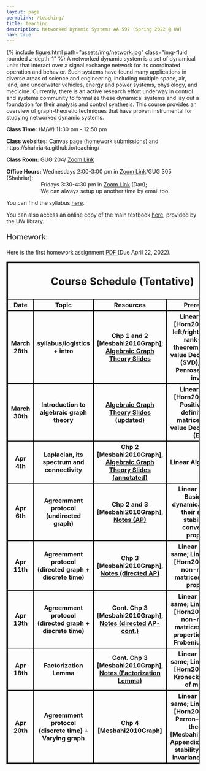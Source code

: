 ```yaml
---
layout: page
permalink: /teaching/
title: teaching
description: Networked Dynamic Systems AA 597 (Spring 2022 @ UW)
nav: true
---
```



<p>{% include figure.html path="assets/img/network.jpg" class="img-fluid rounded z-depth-1" %}
A networked dynamic system is a set of dynamical units that interact over a signal exchange network for its coordinated operation and behavior. Such systems have found many applications in diverse areas of science and engineering, including multiple space, air, land, and underwater vehicles, energy and power systems, physiology, and medicine. Currently, there is an active research effort underway in control and systems community to formalize these dynamical systems and lay out a foundation for their analysis and control synthesis. This course provides an overview of graph-theoretic techniques that have proven instrumental for studying networked dynamic systems.
</p>


<p><b>Class Time:</b> (M/W) 11:30 pm - 12:50 pm </p>
<p><b>Class websites:</b> Canvas page (homework submissions) and https://shahriarta.github.io/teaching/ </p>
<p><b>Class Room:</b> GUG 204/ <a href="https://washington.zoom.us/j/92496878244">Zoom Link</a> </p>
<p><b>Office Hours:</b> Wednesdays 2:00-3:00 pm in <a href="https://washington.zoom.us/j/95457808598">Zoom Link</a>/GUG 305 (Shahriar); 
      <br>&emsp; &emsp; &emsp; &emsp; &emsp; Fridays 3:30-4:30 pm in <a href="https://washington.zoom.us/j/97544541643">Zoom Link</a> (Dan);
      <br>&emsp; &emsp; &emsp; &emsp; &emsp; We can always setup up another time by email too.</p>


<p> You can find the syllabus <a href="/assets/pdf/syllabus-Sp2022.pdf" target="_blank">here</a>. </p>

<p> You can also access an online copy of the main textbook <a href="https://alliance-primo.hosted.exlibrisgroup.com/permalink/f/kjtuig/CP71156690860001451" target="_blank">here</a>, provided by the UW library.</p>

<p style="font-size:15pt"> Homework:</p>
Here is the first homework assignment <a href="/assets/pdf/HW1.pdf" target="_blank"> PDF </a> (Due April 22, 2022).


<style>
table, th, td {
  border:2px solid black;
}
</style>


<table style="width:100%">
    <thead>
        <tr>
            <th colspan="4"> <p style="font-size:20pt"> Course Schedule (Tentative)</p></th>
        </tr>
    </thead>
    <tbody>
        <tr>
            <th>Date</th>
            <th>Topic</th>
            <th>Resources</th>
            <th>Prerequisite</th>
            <th>Extra resources</th>
        </tr>
        <tr>
            <th>March 28th</th>
            <th>syllabus/logistics + intro</th>
            <th>Chp 1 and 2 [Mesbahi2010Graph];
                <a href="https://danjcalderone.github.io/teaching/network/GRAPHS_MAR30.pdf" target="_blank">Algebraic Graph Theory Slides</a>
                </th>
            <th>Linear Algebra [Horn2013Matrix]: left/right nullspace, rank-nullity theorem, Singular-value Decomposition (SVD), Moore–Penrose psuedo-inverse</th>
            <th>
            <a href="https://www.nature.com/articles/s41586-020-2923-3.pdf" target="_blank">Superspreaders of Covid-19</a>;
            <a href="https://www.nature.com/articles/ncomms9414.pdf" target="_blank">Controllability of brain network</a>;
            </th>
        </tr>
        <tr>
            <th>March 30th</th>
            <th>Introduction to algebraic graph theory</th>
            <th><a href="https://danjcalderone.github.io/teaching/network/GRAPHS_MAR30.pdf" target="_blank">Algebraic Graph Theory Slides (updated)</a></th>
            <th>Linear Algebra [Horn2013Matrix]: Positive semi-definite (PSD) matrices, Eigen-value Decomposition (EVD)</th>
            <th></th>
        </tr>
        <tr>
            <th>Apr 4th</th>
            <th>Laplacian, its spectrum and connectivity</th>
            <th>Chp 2 [Mesbahi2010Graph], <a href="https://danjcalderone.github.io/teaching/network/networkdynamicsSpr22/GRAPHS_MAR30.pdf" target="_blank">Algebraic Graph Theory Slides (annotated)</a></th>
            <th>Linear Algebra: same</th>
            <th><a href="https://danjcalderone.github.io/teaching/linalg/DFT.pdf" target="_blank"> circulant matrices</a></th> 
        </tr>
        <tr>
            <th>Apr 6th</th>
            <th>Agreemment protocol (undirected graph)</th>
            <th>Chp 2 and 3 [Mesbahi2010Graph], <a href="/assets/pdf/Agreement_Protocol1.pdf" target="_blank">Notes (AP)</a></th>
            <th> Linear systems: Basic linear dynamical systems, their solution, stability and convergence properties</th>
            <th></th>
        </tr>
        <tr>
            <th>Apr 11th</th>
            <th>Agreemment protocol (directed graph + discrete time)</th>
            <th>Chp 3 [Mesbahi2010Graph], <a href="/assets/pdf/Agreement_Protocol2.pdf" target="_blank">Notes (directed AP)</a></th>
            <th>Linear systems: same; Linear algebra [Horn2013Matrix]: non-negative matrices and their properties</th>
            <th></th>
        </tr>
        <tr>
            <th>Apr 13th</th>
            <th>Agreemment protocol (directed graph + discrete time)</th>
            <th>Cont. Chp 3 [Mesbahi2010Graph], <a href="/assets/pdf/Agreement_Protocol3.pdf" target="_blank">Notes (directed AP-cont.)</a></th>
            <th>Linear systems: same; Linear algebra [Horn2013Matrix]: non-negative matrices and their properties,  Perron–Frobenius theorem</th>
            <th></th>
        </tr>
        <tr>
            <th>Apr 18th</th>
            <th>Factorization Lemma</th>
            <th>Cont. Chp 3 [Mesbahi2010Graph], <a href="/assets/pdf/Factorization_Lemma.pdf" target="_blank">Notes (Factorization Lemma)</a></th>
            <th>Linear systems: same; Linear algebra [Horn2013Matrix]: Kronecker product of matrices</th>
            <th></th>
        </tr>
        <tr>
            <th>Apr 20th</th>
            <th>Agreemment protocol (discrete time) + Varying graph</th>
            <th>Chp 4 [Mesbahi2010Graph]</th>
            <th>Linear systems: same; Linear algebra [Horn2013Matrix]: Perron–Frobenius theorem, [Mesbahi2010Graph, Appendix]: Lyapunov stability, LaSalle's invariance principle</th>
            <th></th>
        </tr>
        <!--
        <tr>
            <th>Apr 18th</th>
            <th>(tentative!) Agreemment protocol (random graph) </th>
            <th>Chp 5 [Mesbahi2010Graph]</th>
            <th> Probability: Basic concepts such as Event, probability, and expectation. Also, convergence of sequences in probability. </th>
            <th></th>
        </tr>
        -->
    </tbody>
</table>